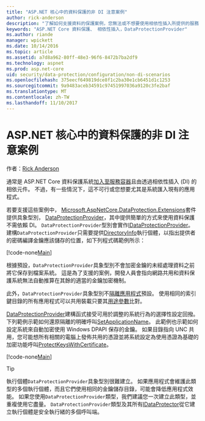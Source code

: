 ```yaml
---
title: "ASP.NET 核心中的資料保護的非 DI 注意案例"
author: rick-anderson
description: "了解如何支援資料的保護案例，您無法或不想要使用相依性插入所提供的服務。"
keywords: "ASP.NET Core 資料保護、 相依性插入，DataProtectionProvider"
ms.author: riande
manager: wpickett
ms.date: 10/14/2016
ms.topic: article
ms.assetid: a7d8a962-80ff-48e3-96f6-8472b7ba2df9
ms.technology: aspnet
ms.prod: asp.net-core
uid: security/data-protection/configuration/non-di-scenarios
ms.openlocfilehash: 375eecf649819dce8f1c2ba30e1cb6451d1c1253
ms.sourcegitcommit: 9a9483aceb34591c97451997036a9120c3fe2baf
ms.translationtype: MT
ms.contentlocale: zh-TW
ms.lasthandoff: 11/10/2017
---
```

# <a name="non-di-aware-scenarios-for-data-protection-in-aspnet-core"></a>ASP.NET 核心中的資料保護的非 DI 注意案例

作者：[Rick Anderson](https://twitter.com/RickAndMSFT)

通常是 ASP.NET Core 資料保護系統[加入至服務容器](xref:security/data-protection/consumer-apis/overview)且由透過相依性插入 (DI) 的相依元件。 不過，有一些情況下，這不可行或您想要尤其是系統匯入現有的應用程式。

若要支援這些案例中， [Microsoft.AspNetCore.DataProtection.Extensions](https://www.nuget.org/packages/Microsoft.AspNetCore.DataProtection.Extensions/)套件提供具象型別， [DataProtectionProvider](/dotnet/api/Microsoft.AspNetCore.DataProtection.DataProtectionProvider)，其中提供簡單的方式來使用資料保護不需依賴 DI。 `DataProtectionProvider`型別會實作[IDataProtectionProvider](/dotnet/api/microsoft.aspnetcore.dataprotection.idataprotectionprovider)。 建構`DataProtectionProvider`只需要提供[DirectoryInfo](/dotnet/api/system.io.directoryinfo)執行個體，以指出提供者的密碼編譯金鑰應該儲存的位置，如下列程式碼範例所示：

[!code-none[Main](non-di-scenarios/_static/nodisample1.cs)]

根據預設，`DataProtectionProvider`具象型別不會加密金鑰的未經處理資料之前將它保存到檔案系統。 這是為了支援的案例，開發人員會指向網路共用和資料保護系統無法自動推算在其餘的適當的金鑰加密機制。

此外，`DataProtectionProvider`具象型別不[隔離應用程式](xref:security/data-protection/configuration/overview#per-application-isolation)預設。 使用相同的索引鍵目錄的所有應用程式可以共用裝載只要其[用途參數](xref:security/data-protection/consumer-apis/purpose-strings)比對。

[DataProtectionProvider](/dotnet/api/microsoft.aspnetcore.dataprotection.dataprotectionprovider)建構函式接受可用於調整的系統行為的選擇性設定回撥。 下列範例示範如何還原隔離的明確呼叫[SetApplicationName](/dotnet/api/microsoft.aspnetcore.dataprotection.dataprotectionbuilderextensions.setapplicationname)。 此範例也示範如何設定系統來自動加密使用 Windows DPAPI 保存的金鑰。 如果目錄指向 UNC 共用，您可能想所有相關的電腦上發佈共用的憑證並將系統設定為使用憑證為基礎的加密功能呼叫[ProtectKeysWithCertificate](/dotnet/api/microsoft.aspnetcore.dataprotection.dataprotectionbuilderextensions.protectkeyswithcertificate)。

[!code-none[Main](non-di-scenarios/_static/nodisample2.cs)]

> [!TIP]
> 執行個體`DataProtectionProvider`具象型別很難建立。 如果應用程式會維護此類型的多個執行個體，而且它們使用相同的金鑰儲存目錄，可能會降低應用程式效能。 如果您使用`DataProtectionProvider`類型，我們建議您一次建立此類型，並重複使用它盡量。 `DataProtectionProvider`類型及其所有[IDataProtector](/dotnet/api/microsoft.aspnetcore.dataprotection.idataprotector)從它建立執行個體是安全執行緒的多個呼叫端。

